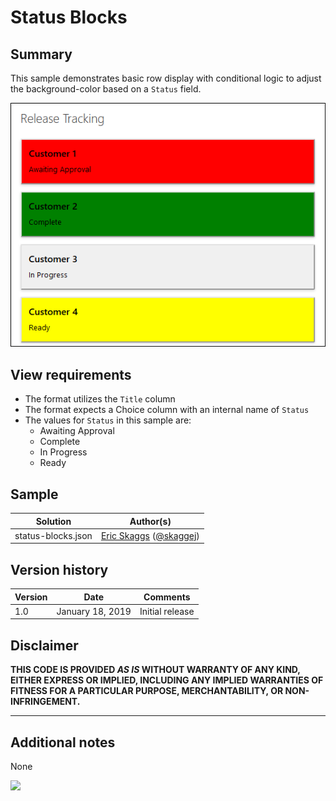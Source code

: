 # Status Blocks

## Summary

This sample demonstrates basic row display with conditional logic to adjust the background-color based on a `Status` field.

![screenshot of the sample](./assets/screenshot.png)

## View requirements
- The format utilizes the `Title` column
- The format expects a Choice column with an internal name of `Status`
- The values for `Status` in this sample are:
    - Awaiting Approval
    - Complete
    - In Progress
    - Ready

## Sample

Solution|Author(s)
--------|---------
status-blocks.json | [Eric Skaggs](https://github.com/skaggej) ([@skaggej](https://twitter.com/skaggej))

## Version history

Version | Date | Comments
------- | ---- | --------
1.0 | January 18, 2019 | Initial release

## Disclaimer

**THIS CODE IS PROVIDED *AS IS* WITHOUT WARRANTY OF ANY KIND, EITHER EXPRESS OR IMPLIED, INCLUDING ANY IMPLIED WARRANTIES OF FITNESS FOR A PARTICULAR PURPOSE, MERCHANTABILITY, OR NON-INFRINGEMENT.**

---

## Additional notes
None

<img src="https://pnptelemetry.azurewebsites.net/list-formatting/view-samples/status-blocks" />
